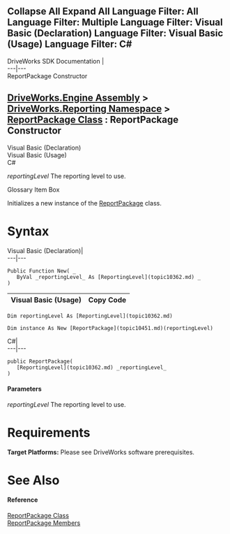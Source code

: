        

 Collapse All Expand All  Language Filter: All  Language Filter: Multiple  Language Filter: Visual Basic (Declaration) Language Filter: Visual Basic (Usage) Language Filter: C#  
---  
DriveWorks SDK Documentation  |   
---|---  
ReportPackage Constructor   
  
[DriveWorks.Engine Assembly](topic2156.md) > [DriveWorks.Reporting Namespace](topic10334.md) > [ReportPackage Class](topic10451.md) : ReportPackage Constructor  
---  
  
Visual Basic (Declaration)    
Visual Basic (Usage)    
C# 

_reportingLevel_
    The reporting level to use.

Glossary Item Box

Initializes a new instance of the [ReportPackage](topic10451.md) class. 

# Syntax

Visual Basic (Declaration)|   
---|---  
      
    
    Public Function New( _
       ByVal _reportingLevel_ As [ReportingLevel](topic10362.md) _
    )  
  
Visual Basic (Usage)| Copy Code  
---|---  
      
    
    Dim reportingLevel As [ReportingLevel](topic10362.md)
     
    Dim instance As New [ReportPackage](topic10451.md)(reportingLevel)  
  
C#|   
---|---  
      
    
    public ReportPackage( 
       [ReportingLevel](topic10362.md) _reportingLevel_
    )  
  
#### Parameters

 _reportingLevel_
    The reporting level to use.

# Requirements

**Target Platforms:** Please see DriveWorks software prerequisites.

# See Also

#### Reference

[ReportPackage Class](topic10451.md)   
[ReportPackage Members](topic10452.md)


